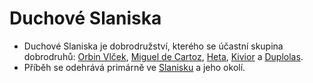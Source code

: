 # Duchové Slaniska
- Duchové Slaniska je dobrodružství, kterého se účastní skupina dobrodruhů: [Orbin Vlček](Orbin_Vlček.md), [Miguel de Cartoz](Miguel_de_Cartoz.md), [Heta](Heta.md), [Kivior](Kivior.md) a [Duplolas](Duplolas.md).
- Příběh se odehrává primárně ve [Slanisku](Slanisko.md) a jeho okolí.